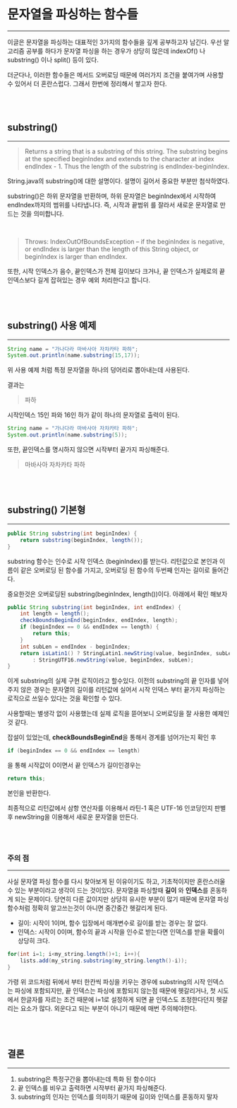 # 문자열을 파싱하는 함수들

---

이글은 문자열을 파싱하는 대표적인 3가지의 함수들을 깊게 공부하고자 남긴다. 우선 알고리즘 공부를 하다가 문자열 파싱을 하는 경우가 상당히 많은데 indexOf() 나 substring() 이나 split() 등이 있다.

더군다나, 이러한 함수들은 메서드 오버로딩 때문에 여러가지 조건을 붙여가며 사용할 수 있어서 더 혼란스럽다. 그래서 한번에 정리해서 쌓고자 한다.

<br><br>


## substring()

---

>Returns a string that is a substring of this string.
> The substring begins at the specified beginIndex and extends to the character at index endIndex - 1. Thus the length of the substring is endIndex-beginIndex.
 
String.java의 substring()에 대한 설명이다. 설명이 길어서 중요한 부분만 첨삭하였다. 

substring()은 하위 문자열을 반환하며, 하위 문자열은 beginIndex에서 시작하여 endIndex까지의 범위를 나타냅니다.
즉, 시작과 끝범위 를 잘라서 새로운 문자열로 만드는 것을 의미합니다.

<br>


>Throws:
IndexOutOfBoundsException – if the beginIndex is negative, 
> or endIndex is larger than the length of this String object, or beginIndex is larger than endIndex. 

또한, 시작 인덱스가 음수, 끝인덱스가 전체 길이보다 크거나, 끝 인덱스가 실제로의 끝 인덱스보다 길게 잡혀있는 경우 예외 처리한다고 합니다.

<br><br>

## substring() 사용 예제

---

````java
String name = "가나다라 마바사아 자차카타 파하";
System.out.println(name.substring(15,17));
````

위 사용 예제 처럼 특정 문자열을 하나의 덩어리로 뽑아내는데 사용된다.

결과는

>파하

시작인덱스 15인 파와 16인 하가 같이 하나의 문자열로 출력이 된다.


````java
String name = "가나다라 마바사아 자차카타 파하";
System.out.println(name.substring(5));
````

또한, 끝인덱스를 명시하지 않으면 시작부터 끝가지 파싱해준다.

>마바사아 자차카타 파하



<br><br>

## substring() 기본형

---
````java
public String substring(int beginIndex) {
    return substring(beginIndex, length());
}
````
substring 함수는 인수로 시작 인덱스 (beginIndex)를 받는다. 리턴값으로 본인과 이름이 같은
오버로딩 된 함수를 가지고, 오버로딩 된 함수의 두번째 인자는 길이로 들어간다.

중요한것은 오버로딩된 substring(beginIndex, length())이다. 아래에서 확인 해보자


````java
public String substring(int beginIndex, int endIndex) {
    int length = length();
    checkBoundsBeginEnd(beginIndex, endIndex, length);
    if (beginIndex == 0 && endIndex == length) {
        return this;
    }
    int subLen = endIndex - beginIndex;
    return isLatin1() ? StringLatin1.newString(value, beginIndex, subLen)
        : StringUTF16.newString(value, beginIndex, subLen);
}
````

이게 substring의 실제 구현 로직이라고 할수있다. 
이전의 substring의 끝 인자를 넣어주지 않은 경우는 문자열의 길이를 리턴값에 실어서 시작 인덱스 부터 끝가지 파싱하는 로직으로 쓰일수 있다는 것을
확인할 수 있다.

사용할때는 별생각 없이 사용했는데 실제 로직을 뜯어보니 오버로딩을 잘 사용한 예제인것 같다.

잡설이 있었는데, **checkBoundsBeginEnd**을 통해서 경계를 넘어가는지 확인 후 
````java
if (beginIndex == 0 && endIndex == length)
````
을 통해 시작값이 0이면서 끝 인덱스가 길이인경우는 
````java
return this;
````
본인을 반환한다.

최종적으로 리턴값에서 삼항 연산자를 이용해서 라틴-1 혹은 UTF-16 인코딩인지 판별 후 newString을 이용해서 새로운
문자열을 만든다.


<br><br>

### 주의 점

---

사실 문자열 파싱 함수를 다시 찾아보게 된 이유이기도 하고, 
기초적이지만 혼란스러울 수 있는 부분이라고 생각이 드는 것이있다.
문자열을 파싱할때 **길이** 와 **인덱스**를 혼동하게 되는 문제이다. 당연히 다른 값이지만 상당히 유사한 부분이 많기 때문에 
문자열 파싱함수처럼 정확히 알고쓰는것이 아니면 중간중간 헷갈리게 된다.

- 길이: 시작이 1이며, 함수 입장에서 매개변수로 길이를 받는 경우는 잘 없다.
- 인덱스: 시작이 0이며, 함수의 끝과 시작을 인수로 받는다면 인덱스를 받을 확률이 상당히 크다.

````java
for(int i=1; i<my_string.length()+1; i++){
    lists.add(my_string.substring(my_string.length()-i));
}
````
가령 위 코드처럼 뒤에서 부터 한칸씩 파싱을 키우는 경우에 substring의 시작 인덱스는 파싱에 포함되지만,
끝 인덱스는 파싱에 포함되지 않는점 때문에 헷갈리거나, 첫 시도에서 한글자를 자르는 조건 때문에 i=1로 설정하게 되면 끝 인덱스도 조정한다던지
헷갈리는 요소가 많다. 외운다고 되는 부분이 아니기 때문에 매번 주의헤야한다.

<br><br>

## 결론

---

1. substring은 특정구간을 뽑아내는데 특화 된 함수이다
2. 끝 인덱스를 비우고 출력하면 시작부터 끝가지 파싱해준다.
3. substring의 인자는 인덱스를 의미하기 때문에 길이와 인덱스를 혼동하지 말자







